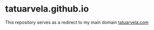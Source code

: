 # tatuarvela.github.io

This repository serves as a redirect to my main domain [tatuarvela.com](https://tatuarvela.com)